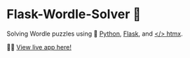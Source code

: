 # Flask-Wordle-Solver 🧩

Solving Wordle puzzles using 🐍 [Python](https://www.python.org/), [Flask](https://flask.palletsprojects.com/en/2.0.x/), and [</> htmx](https://htmx.org/).

👨‍💻 [View live app here!](https://flask-wordle-solver.herokuapp.com/)
